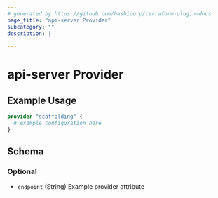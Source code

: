 ```yaml
---
# generated by https://github.com/hashicorp/terraform-plugin-docs
page_title: "api-server Provider"
subcategory: ""
description: |-
  
---
```


# api-server Provider



## Example Usage

```terraform
provider "scaffolding" {
  # example configuration here
}
```

<!-- schema generated by tfplugindocs -->
## Schema

### Optional

- `endpoint` (String) Example provider attribute
